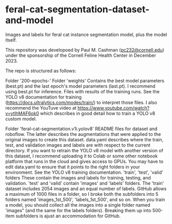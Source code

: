 # feral-cat-segmentation-dataset-and-model
Images and labels for feral cat instance segmentation model, plus the model itself.

This repository was developoed by Paul M. Cashman (pc232@cornell.edu) under the
sponsorship of the Cornell Feline Health Center in December 2023.

The repo is structured as follows:

Folder '200-epochs-'
    Folder 'weights'
        Contains the best model parameters (best.pt) and the last epoch's
            model parameters (last.pt).  I recommend using best.pt for
            inference.
    Files with results of the training runs.  See the YOLO v8 documentation
        for training (https://docs.ultralytics.com/modes/train/) to interpret
        those files.  I also recommend the YouTuve video at https://www.youtube.com/watch?v=ytlhMAF6ok0
        which describes in good detail how to train a YOLO v8 custom model.


Folder 'feral-cat-segmentation.v1i.yolov8'
    README files for dataset and roboflow.  The latter describes the augmentations
        that were applied to the original images to create this dataset.
    data.yaml describes where the train, test, and validation images and labels
        are with respect to the current directory.  If you want to retrain the 
        YOLO v8 model with another version of this dataset, I recommend uploading
        it to Colab or some other notebook platform that runs in the cloud and 
        gives access to GPUs.  You may have to edit data.yaml to ensure that it
        points to the right folders in your environment.  See the YOLO v8 training
        documentation.
    'train', 'test', 'valid' folders
        These contain the images and labels for training, testing, and validation.
        'test' and 'valid' contain 'images' and 'labels' folders.  The 'train'
        dataset includes 2054 images and an equal number of labels.  GitHub allows
        a maximum of 1000 files in a folder, so I broke both the subfolders into 5
        folders named 'images_1st_500', 'labels_1st_500', and so on.  When you train 
        a model, you should collect all the images into a single folder named 'images"
        (and the same for the labels folders).  Breaking them up into 500-item 
        subfolders is ajust an accommodation for GitHub.
